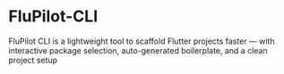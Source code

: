 # FluPilot-CLI
FluPilot CLI is a lightweight tool to scaffold Flutter projects faster — with interactive package selection, auto-generated boilerplate, and a clean project setup
